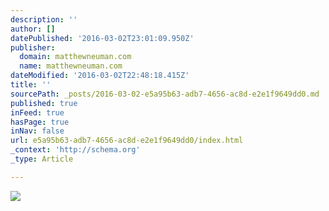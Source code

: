 ```yaml
---
description: ''
author: []
datePublished: '2016-03-02T23:01:09.950Z'
publisher:
  domain: matthewneuman.com
  name: matthewneuman.com
dateModified: '2016-03-02T22:48:18.415Z'
title: ''
sourcePath: _posts/2016-03-02-e5a95b63-adb7-4656-ac8d-e2e1f9649dd0.md
published: true
inFeed: true
hasPage: true
inNav: false
url: e5a95b63-adb7-4656-ac8d-e2e1f9649dd0/index.html
_context: 'http://schema.org'
_type: Article

---
```

![](https://matthewneuman.files.wordpress.com/2016/02/4-feb-2016-advisordignitygrowcontinually.jpg?w=400)